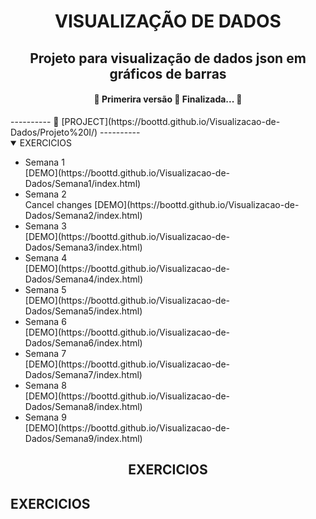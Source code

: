 <h1 align="center">VISUALIZAÇÃO DE DADOS</h1>

<h2 align="center">  Projeto para visualização de dados json em gráficos de barras</h2>
<h4 align="center"> 
	🚧  Primerira versão 🚀 Finalizada...  🚧
</h4>
----------
🌈  [PROJECT](https://boottd.github.io/Visualizacao-de-Dados/Projeto%20I/)
----------
<details open>
<summary>EXERCICIOS</summary>
<ul>
<li> Semana 1</li>
	[DEMO](https://boottd.github.io/Visualizacao-de-Dados/Semana1/index.html)

<li> Semana 2</li>Cancel changes
	[DEMO](https://boottd.github.io/Visualizacao-de-Dados/Semana2/index.html)
<li> Semana 3</li>
	[DEMO](https://boottd.github.io/Visualizacao-de-Dados/Semana3/index.html)
<li> Semana 4</li>
	[DEMO](https://boottd.github.io/Visualizacao-de-Dados/Semana4/index.html)
<li> Semana 5</li>
	[DEMO](https://boottd.github.io/Visualizacao-de-Dados/Semana5/index.html)
<li> Semana 6</li>
	[DEMO](https://boottd.github.io/Visualizacao-de-Dados/Semana6/index.html)
<li> Semana 7</li>
	[DEMO](https://boottd.github.io/Visualizacao-de-Dados/Semana7/index.html)
<li> Semana 8</li>
	[DEMO](https://boottd.github.io/Visualizacao-de-Dados/Semana8/index.html)
<li> Semana 9</li>
	[DEMO](https://boottd.github.io/Visualizacao-de-Dados/Semana9/index.html)
</details>
<h2 align="center">EXERCICIOS</h2>

<h2>EXERCICIOS</h2>


